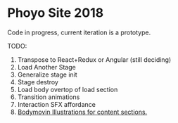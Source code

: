 # Phoyo Site 2018

Code in progress, current iteration is a prototype.

TODO: 
1. Transpose to React+Redux or Angular (still deciding)
2. Load Another Stage 
  1. Generalize stage init
  2. Stage destroy
3. Load body overtop of load section
4. Transition animations
5. Interaction SFX affordance
6. [Bodymovin Illustrations for content sections.](https://codepen.io/collection/nVYWZR/)